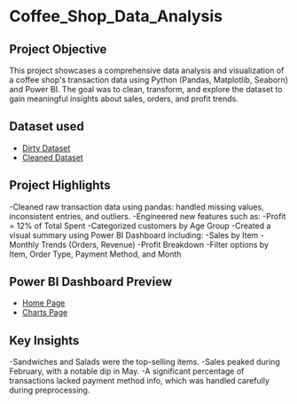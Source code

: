 # Coffee_Shop_Data_Analysis
## Project Objective
This project showcases a comprehensive data analysis and visualization of a coffee shop's transaction data using Python (Pandas, Matplotlib, Seaborn) and Power BI. The goal was to clean, transform, and explore the dataset to gain meaningful insights about sales, orders, and profit trends.

## Dataset used
- <a href="https://github.com/nubu-046/Coffee_Shop_Data_Analysis/blob/main/dataset/dirty_cafe_sales.csv">Dirty Dataset</a>
- <a href="https://github.com/nubu-046/Coffee_Shop_Data_Analysis/blob/main/dataset/cleaned_transactions.csv">Cleaned Dataset</a>

## Project Highlights
-Cleaned raw transaction data using pandas: handled missing values, inconsistent entries, and outliers.
-Engineered new features such as:
  -Profit = 12% of Total Spent
  -Categorized customers by Age Group
  -Created a visual summary using Power BI Dashboard including:
  -Sales by Item
  -Monthly Trends (Orders, Revenue)
  -Profit Breakdown
  -Filter options by Item, Order Type, Payment Method, and Month

## Power BI Dashboard Preview
- <a href="https://github.com/nubu-046/Coffee_Shop_Data_Analysis/blob/main/screenshots/Screenshot%202025-04-06%20231557.png">Home Page</a>
- <a href="https://github.com/nubu-046/Coffee_Shop_Data_Analysis/blob/main/screenshots/Screenshot%202025-04-06%20231538.png">Charts Page</a>


## Key Insights
-Sandwiches and Salads were the top-selling items.
-Sales peaked during February, with a notable dip in May.
-A significant percentage of transactions lacked payment method info, which was handled carefully during preprocessing.

